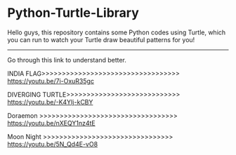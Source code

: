 # Python-Turtle-Library
Hello guys, this repository contains some Python codes using Turtle, which you can run to watch your Turtle draw beautiful patterns for you! <br>
***
Go through this link to understand better.<br>

INDIA FLAG>>>>>>>>>>>>>>>>>>>>>>>>>>>>>>>>>><br>
https://youtu.be/7i-OxuR35gc

DIVERGING TURTLE>>>>>>>>>>>>>>>>>>>>>>>>>>>><br>
https://youtu.be/-K4YIj-kCBY
  
Doraemon >>>>>>>>>>>>>>>>>>>>>>>>>>>>>>>>>><br>
https://youtu.be/nXEQY1nz4tE

Moon Night >>>>>>>>>>>>>>>>>>>>>>>>>>>>>>>><br>
https://youtu.be/5N_Qd4E-vO8

